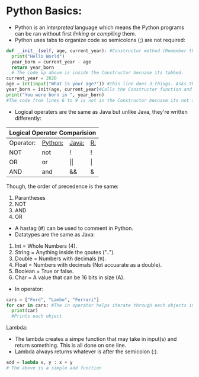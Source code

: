 # Python Basics:
* Python is an *interpreted* language which means the Python programs can be ran without first *linking* or *compiling* them.
* Python uses tabs to organize code so semicolons (;) are not required:
```python
def __init__(self, age, current_year): #Constructor method (Remember the self attribute).
  print("Hello World")
  year_born = current_year - age
  return year_born
  # The code up above is inside the Constructor becuase its tabbed.
current_year = 2020
age = int(input("What is your age?")) #This line does 3 things. Asks the user for his/her age, takes in the answer, and casts that answer from string to an int. 
year_born = init(age, current_year)#Calls the Constructor function and inputs in the required variables.
print("You were born in ", year_born)
#The code from lines 6 to 9 is not in the Constructor becuase its not tabbed.
```
* Logical operaters are the same as Java but unlike Java, they're written differently:
<table>
<colgroup span = "4"></colgroup>
<thead>
  <tr>
     <th colspan = "4" scope = "colgroup">Logical Operator Comparision</th>
  </tr>
</thead>
<tbody>
  <tr>
    <td>Operator:</td>
    <td><a href = "https://github.com/BOLTZZ/Python">Python:</a></td>
    <td><a href = "https://github.com/BOLTZZ/Java">Java:</a></td>
    <td><a href = "https://github.com/BOLTZZ/R">R:</a></td>
  </tr>
  <tr>
    <td>NOT</td>
    <td>not</td>
    <td>!</td>
    <td>!</td>
  </tr>
  <tr>
    <td>OR</td>
    <td>or</td>
    <td>||</td>
    <td>|</td>
  </tr>
  <tr>
    <td>AND</td>
    <td>and</td>
    <td>&&</td>
    <td>&</td>
  </tr>
</tbody>
</table>
Though, the order of precedence is the same:

1. Parantheses
2. NOT
3. AND
4. OR
* A hastag (#) can be used to comment in Python.
* Datatypes are the same as Java:

1. Int = Whole Numbers (4).
2. String = Anything inside the qoutes ("..").
3. Double = Numbers with decimals (π).
4. Float = Numbers with decimals (Not accuarate as a double).
5. Boolean = True or false.
6. Char = A value that can be 16 bits in size (A).
* In operator:
```python
cars = ["Ford", "Lambo", "Ferrari"]
for car in cars: #The in operator helps iterate through each objects in the list, cars.
  print(car)
  #Prints each object
```
Lambda:
* The lambda creates a simpe function that may take in input(s) and return something. This is all done on one line. 
* Lambda always returns whatever is after the semicolon (:).
```python
add = lambda x, y : x + y
# The above is a simple add function
```

